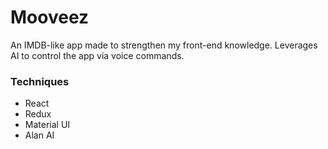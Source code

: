 # Mooveez

An IMDB-like app made to strengthen my front-end knowledge. Leverages AI to control the app via voice commands.

### Techniques

- React
- Redux
- Material UI
- Alan AI